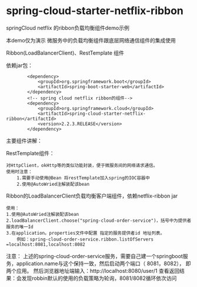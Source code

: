 # spring-cloud-starter-netflix-ribbon
springCloud netflix 的ribbon负载均衡组件demo示例

本demo仅为演示 微服务中的负载均衡组件跟底层网络通信组件的集成使用

Ribbon(LoadBalancerClient)、RestTemplate 组件
    
依赖jar包：

            <dependency>
                <groupId>org.springframework.boot</groupId>
                <artifactId>spring-boot-starter-web</artifactId>
            </dependency>
            <!-- spring cloud netflix ribbon的组件-->
            <dependency>
                <groupId>org.springframework.cloud</groupId>
                <artifactId>spring-cloud-starter-netflix-ribbon</artifactId>
                <version>2.2.3.RELEASE</version>
            </dependency>
            
主要组件讲解：

RestTemplate组件：

    对HttpClient，okHttp等的类似功能封装，便于微服务间的网络请求通信。
    使用时注意：
        1.需要手动使用@Bean 将restTemplate加入spring的IOC容器中
        2.使用@AutoWried注解装配该bean
        
Ribbon的LoadBalancerClient负载均衡客户端组件，依赖netflix-ribbon jar

    使用：
    1.使用@AutoWried注解装配该bean
    2.loadBalancerClient.choose("spring-cloud-order-service")，括号中为提供者服务的唯一Id
    3.在application。properties文件中配置 指定的服务提供者id 地址列表。
        例如：spring-cloud-order-service.ribbon.listOfServers =localhost:8081,localhost:8082
        
注意：
上述的spring-cloud-order-service服务，需要自己建一个springboot服务，application.name与这个保持一致，然后启动两个端口（
8081，8082），
即 两个应用。
然后浏览器地址端输入：http://localhost:8080/user/1
查看返回结果：会发现robbin默认的使用的负载策略为轮询，8081/8082循环依次访问
